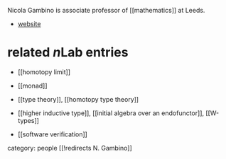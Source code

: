 
Nicola Gambino is associate professor of [[mathematics]] at Leeds.

* [website](http://www1.maths.leeds.ac.uk/~pmtng/)

# related $n$Lab entries #

* [[homotopy limit]]

* [[monad]]

* [[type theory]], [[homotopy type theory]]

* [[higher inductive type]], [[initial algebra over an endofunctor]], [[W-types]]

* [[software verification]]

category: people
[[!redirects N. Gambino]]
